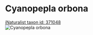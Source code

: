 
Cyanopepla orbona
=================
  
[iNaturalist taxon id: 371048](https://www.inaturalist.org/taxa/371048)  
![Cyanopepla orbona](https://inaturalist-open-data.s3.amazonaws.com/photos/118462937/medium.jpg)